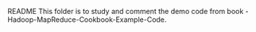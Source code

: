 README
This folder is to study and comment the demo code from book - Hadoop-MapReduce-Cookbook-Example-Code.
